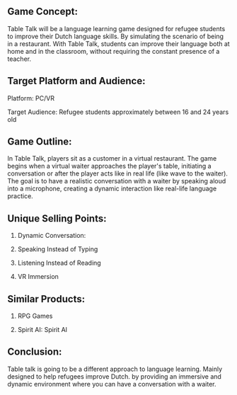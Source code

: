 ## Game Concept:

Table Talk will be a language learning game designed for refugee students to improve their Dutch language skills. By simulating the scenario of being in a restaurant. With Table Talk, students can improve their language both at home and in the classroom, without requiring the constant presence of a teacher.

## Target Platform and Audience:

Platform: PC/VR

Target Audience: Refugee students approximately between 16 and 24 years old

## Game Outline:

In Table Talk, players sit as a customer in a virtual restaurant. The game begins when a virtual waiter approaches the player's table, initiating a conversation or after the player acts like in real life (like wave to the waiter). The goal is to have a realistic conversation with a waiter by speaking aloud into a microphone, creating a dynamic interaction like real-life language practice.

## Unique Selling Points:

1. Dynamic Conversation: 
    
2. Speaking Instead of Typing
    
3. Listening Instead of Reading
    
4. VR Immersion

## Similar Products:

1. RPG Games
    
2. Spirit AI: Spirit AI

## Conclusion:

Table talk is going to be a different approach to language learning. Mainly designed to help refugees improve Dutch. by providing an immersive and dynamic environment where you can have a conversation with a waiter.
